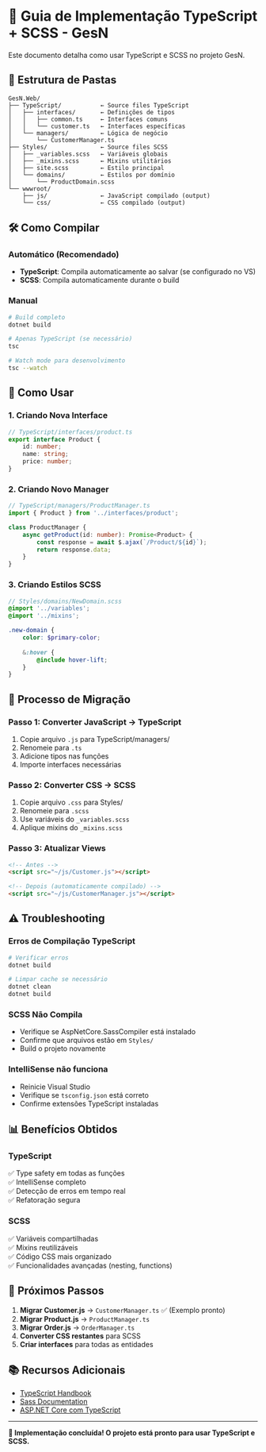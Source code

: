 # 🚀 Guia de Implementação TypeScript + SCSS - GesN

Este documento detalha como usar TypeScript e SCSS no projeto GesN.

## 📁 Estrutura de Pastas

```
GesN.Web/
├── TypeScript/           ← Source files TypeScript
│   ├── interfaces/       ← Definições de tipos
│   │   ├── common.ts     ← Interfaces comuns
│   │   └── customer.ts   ← Interfaces específicas
│   └── managers/         ← Lógica de negócio
│       └── CustomerManager.ts
├── Styles/               ← Source files SCSS
│   ├── _variables.scss   ← Variáveis globais
│   ├── _mixins.scss      ← Mixins utilitários
│   ├── site.scss         ← Estilo principal
│   └── domains/          ← Estilos por domínio
│       └── ProductDomain.scss
└── wwwroot/
    ├── js/               ← JavaScript compilado (output)
    └── css/              ← CSS compilado (output)
```

## 🛠️ Como Compilar

### **Automático (Recomendado)**
- **TypeScript**: Compila automaticamente ao salvar (se configurado no VS)
- **SCSS**: Compila automaticamente durante o build

### **Manual**
```bash
# Build completo
dotnet build

# Apenas TypeScript (se necessário)
tsc

# Watch mode para desenvolvimento
tsc --watch
```

## 📝 Como Usar

### **1. Criando Nova Interface**

```typescript
// TypeScript/interfaces/product.ts
export interface Product {
    id: number;
    name: string;
    price: number;
}
```

### **2. Criando Novo Manager**

```typescript
// TypeScript/managers/ProductManager.ts
import { Product } from '../interfaces/product';

class ProductManager {
    async getProduct(id: number): Promise<Product> {
        const response = await $.ajax(`/Product/${id}`);
        return response.data;
    }
}
```

### **3. Criando Estilos SCSS**

```scss
// Styles/domains/NewDomain.scss
@import '../variables';
@import '../mixins';

.new-domain {
    color: $primary-color;
    
    &:hover {
        @include hover-lift;
    }
}
```

## 🔄 Processo de Migração

### **Passo 1: Converter JavaScript → TypeScript**
1. Copie arquivo `.js` para TypeScript/managers/
2. Renomeie para `.ts`
3. Adicione tipos nas funções
4. Importe interfaces necessárias

### **Passo 2: Converter CSS → SCSS**
1. Copie arquivo `.css` para Styles/
2. Renomeie para `.scss`
3. Use variáveis do `_variables.scss`
4. Aplique mixins do `_mixins.scss`

### **Passo 3: Atualizar Views**
```html
<!-- Antes -->
<script src="~/js/Customer.js"></script>

<!-- Depois (automaticamente compilado) -->
<script src="~/js/CustomerManager.js"></script>
```

## ⚠️ Troubleshooting

### **Erros de Compilação TypeScript**
```bash
# Verificar erros
dotnet build

# Limpar cache se necessário
dotnet clean
dotnet build
```

### **SCSS Não Compila**
- Verifique se AspNetCore.SassCompiler está instalado
- Confirme que arquivos estão em `Styles/`
- Build o projeto novamente

### **IntelliSense não funciona**
- Reinicie Visual Studio
- Verifique se `tsconfig.json` está correto
- Confirme extensões TypeScript instaladas

## 📊 Benefícios Obtidos

### **TypeScript**
✅ Type safety em todas as funções  
✅ IntelliSense completo  
✅ Detecção de erros em tempo real  
✅ Refatoração segura  

### **SCSS**
✅ Variáveis compartilhadas  
✅ Mixins reutilizáveis  
✅ Código CSS mais organizado  
✅ Funcionalidades avançadas (nesting, functions)  

## 🎯 Próximos Passos

1. **Migrar Customer.js** → `CustomerManager.ts` ✅ (Exemplo pronto)
2. **Migrar Product.js** → `ProductManager.ts`
3. **Migrar Order.js** → `OrderManager.ts`
4. **Converter CSS restantes** para SCSS
5. **Criar interfaces** para todas as entidades

## 📚 Recursos Adicionais

- [TypeScript Handbook](https://www.typescriptlang.org/docs/)
- [Sass Documentation](https://sass-lang.com/documentation)
- [ASP.NET Core com TypeScript](https://docs.microsoft.com/en-us/aspnet/core/client-side/spa-services)

---
**🎉 Implementação concluída! O projeto está pronto para usar TypeScript e SCSS.**
